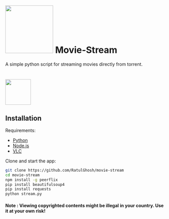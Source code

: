 # <img src="http://www.coquo.co.uk/assets/uploads/2013/10/live-streaming.svg" width="150" /> Movie-Stream

A simple python script for streaming movies directly from torrent.

# <img src="https://camo.githubusercontent.com/d0e25b09a82bc4bfde9f1e048a092752eebbb4f3/68747470733a2f2f696d672e736869656c64732e696f2f62616467652f6c6963656e73652d4d49542d626c75652e7376673f7374796c653d666c6174" width="80" />

## Installation

Requirements:

* [Python](https://www.python.org/)
* [Node.js](https://nodejs.org/en/)
* [VLC](http://www.videolan.org/)

Clone and start the app:

```sh
git clone https://github.com/RatulGhosh/movie-stream
cd movie-stream
npm install -g peerflix
pip install beautifulsoup4
pip install requests
python stream.py
```
#### Note : Viewing copyrighted contents might be illegal in your country. Use it at your own risk!
